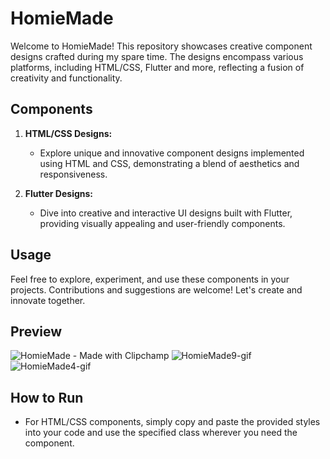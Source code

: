 # HomieMade

Welcome to HomieMade! This repository showcases creative component designs crafted during my spare time. The designs encompass various platforms, including HTML/CSS, Flutter and more, reflecting a fusion of creativity and functionality.

## Components

1. **HTML/CSS Designs:**
   - Explore unique and innovative component designs implemented using HTML and CSS, demonstrating a blend of aesthetics and responsiveness.

2. **Flutter Designs:**
   - Dive into creative and interactive UI designs built with Flutter, providing visually appealing and user-friendly components.

## Usage

Feel free to explore, experiment, and use these components in your projects. Contributions and suggestions are welcome! Let's create and innovate together.

## Preview
![HomieMade - Made with Clipchamp](https://github.com/Hamdan-B/HomieMades/assets/105585723/339b256e-3c6b-4cc0-9a1d-1b561d819324)
![HomieMade9-gif](https://github.com/Hamdan-B/HomieMades/assets/105585723/6bc7fc25-df19-4b04-839b-cb3f15237bde)
![HomieMade4-gif](https://github.com/Hamdan-B/HomieMades/assets/105585723/213e6ec0-a55e-4fa7-a65f-a3a790574254)


## How to Run

- For HTML/CSS components, simply copy and paste the provided styles into your code and use the specified class wherever you need the component. 
